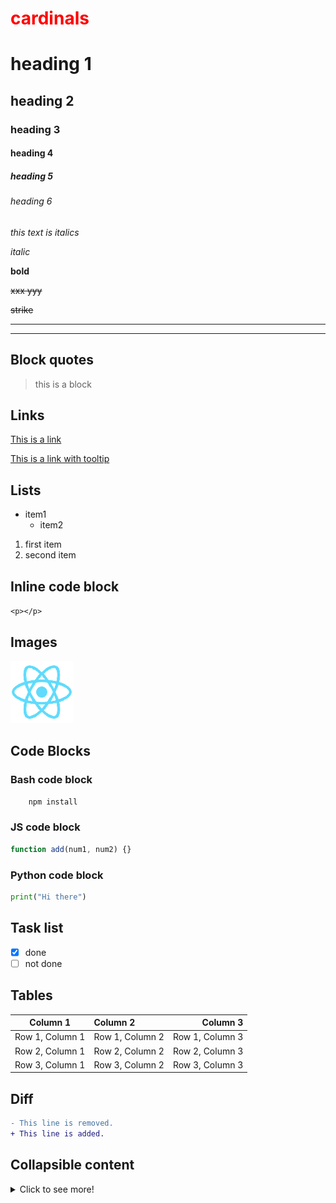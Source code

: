 # <span style="color:red">cardinals</span>

# heading 1

## heading 2

### heading 3

#### heading 4

##### heading 5

###### heading 6

<!-- Italics -->

_this text is italics_

_italic_

<!-- Bold -->

**bold**

<!-- Strike Through (~~content~~)    -->

~~xxx yyy~~

~~strike~~

<!-- Horizontal Line -->

---

---

## Block quotes

<!-- Block quote -->

> this is a block

## Links

<!--  links -->

[This is a link](inserlink.com)

[This is a link with tooltip](inserlink.com "tooltip")

## Lists

<!-- Unordered List -->

- item1
  - item2

<!--Ordered List-->

1. first item
2. second item

## Inline code block

<!-- inline code block-->

`<p></p>`

## Images

<!--Images-->

<!-- ![My Tech-Stack](react.svg) -->

![React Logo](logo192.png)

<!-- github md-->

## Code Blocks

### Bash code block

<!-- Bash script block -->

```bash
    npm install

```

### JS code block

<!-- JS Block (you have to write ```javascript as starting line) -->

```javascript
function add(num1, num2) {}
```

### Python code block

<!-- Python block (you have to write ```python as starting line) -->

```python
print("Hi there")
```

## Task list

<!-- task list -->

- [x] done
- [ ] not done

## Tables

<!-- tables -->
<!-- Note that :---: means center aligned -->
<!-- Note that ---: means right aligned -->
<!-- Note that :--- means left aligned -->

|    Column 1     | Column 2        |        Column 3 |
| :-------------: | :-------------- | --------------: |
| Row 1, Column 1 | Row 1, Column 2 | Row 1, Column 3 |
| Row 2, Column 1 | Row 2, Column 2 | Row 2, Column 3 |
| Row 3, Column 1 | Row 3, Column 2 | Row 3, Column 3 |

## Diff

<!-- Diff -->

```diff
- This line is removed.
+ This line is added.
```

## Collapsible content

   <details>
          <summary>Click to see more!</summary>
          
            ## More awesoms tips!

            - item 1
            - item 2
        </details>

